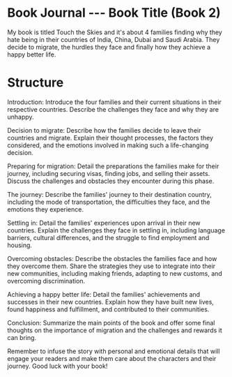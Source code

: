 
# Book Journal --- Book Title (Book 2)
My book is titled Touch the Skies and it's about 4 families finding why they hate being in their countries of India, China, Dubai and Saudi Arabia. They decide to migrate, the hurdles they face and finally how they achieve a happy better life.

# Structure

Introduction: Introduce the four families and their current situations in their respective countries. Describe the challenges they face and why they are unhappy.

Decision to migrate: Describe how the families decide to leave their countries and migrate. Explain their thought processes, the factors they considered, and the emotions involved in making such a life-changing decision.

Preparing for migration: Detail the preparations the families make for their journey, including securing visas, finding jobs, and selling their assets. Discuss the challenges and obstacles they encounter during this phase.

The journey: Describe the families' journey to their destination country, including the mode of transportation, the difficulties they face, and the emotions they experience.

Settling in: Detail the families' experiences upon arrival in their new countries. Explain the challenges they face in settling in, including language barriers, cultural differences, and the struggle to find employment and housing.

Overcoming obstacles: Describe the obstacles the families face and how they overcome them. Share the strategies they use to integrate into their new communities, including making friends, adapting to new customs, and overcoming discrimination.

Achieving a happy better life: Detail the families' achievements and successes in their new countries. Explain how they have built new lives, found happiness and fulfillment, and contributed to their communities.

Conclusion: Summarize the main points of the book and offer some final thoughts on the importance of migration and the challenges and rewards it can bring.

Remember to infuse the story with personal and emotional details that will engage your readers and make them care about the characters and their journey. Good luck with your book!

